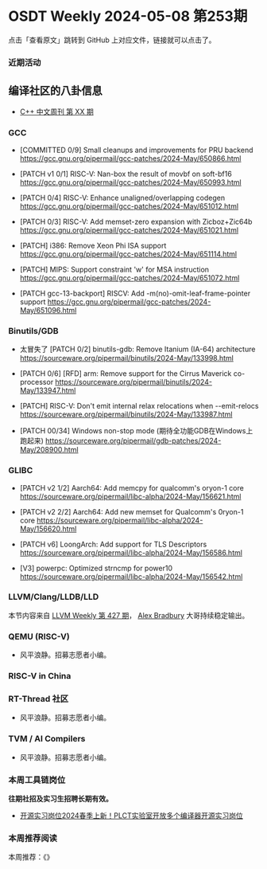 # OSDT Weekly 2024-05-08 第253期

点击「查看原文」跳转到 GitHub 上对应文件，链接就可以点击了。

### 近期活动

## 编译社区的八卦信息

- [C++ 中文周刊 第 XX 期]()

### GCC

- [COMMITTED 0/9] Small cleanups and improvements for PRU backend
  https://gcc.gnu.org/pipermail/gcc-patches/2024-May/650866.html

- [PATCH v1 0/1] RISC-V: Nan-box the result of movbf on soft-bf16
   https://gcc.gnu.org/pipermail/gcc-patches/2024-May/650993.html

- [PATCH 0/4] RISC-V: Enhance unaligned/overlapping codegen
   https://gcc.gnu.org/pipermail/gcc-patches/2024-May/651012.html

- [PATCH 0/3] RISC-V: Add memset-zero expansion with Zicboz+Zic64b
   https://gcc.gnu.org/pipermail/gcc-patches/2024-May/651021.html

- [PATCH] i386: Remove Xeon Phi ISA support
   https://gcc.gnu.org/pipermail/gcc-patches/2024-May/651114.html

- [PATCH] MIPS: Support constraint 'w' for MSA instruction
   https://gcc.gnu.org/pipermail/gcc-patches/2024-May/651072.html

- [PATCH gcc-13-backport] RISCV: Add -m(no)-omit-leaf-frame-pointer support
   https://gcc.gnu.org/pipermail/gcc-patches/2024-May/651096.html

### Binutils/GDB

- 太冒失了 [PATCH 0/2] binutils-gdb: Remove Itanium (IA-64) architecture
  https://sourceware.org/pipermail/binutils/2024-May/133998.html

- [PATCH 0/6] [RFD] arm: Remove support for the Cirrus Maverick co-processor
  https://sourceware.org/pipermail/binutils/2024-May/133947.html

- [PATCH] RISC-V: Don't emit internal relax relocations when --emit-relocs
  https://sourceware.org/pipermail/binutils/2024-May/133987.html

- [PATCH 00/34] Windows non-stop mode (期待全功能GDB在Windows上跑起来)
  https://sourceware.org/pipermail/gdb-patches/2024-May/208900.html

### GLIBC


- [PATCH v2 1/2] Aarch64: Add memcpy for qualcomm's oryon-1 core
   https://sourceware.org/pipermail/libc-alpha/2024-May/156621.html

- [PATCH v2 2/2] Aarch64: Add new memset for Qualcomm's 0ryon-1 core
   https://sourceware.org/pipermail/libc-alpha/2024-May/156620.html

- [PATCH v6] LoongArch: Add support for TLS Descriptors
   https://sourceware.org/pipermail/libc-alpha/2024-May/156586.html

- [V3] powerpc: Optimized strncmp for power10
  https://sourceware.org/pipermail/libc-alpha/2024-May/156542.html

### LLVM/Clang/LLDB/LLD

本节内容来自 [LLVM Weekly 第 427 期](http://llvmweekly.org/issue/427)，
[Alex Bradbury](https://www.linkedin.com/in/alex-bradbury/) 大哥持续稳定输出。

### QEMU (RISC-V)

- 风平浪静。招募志愿者小编。

### RISC-V in China

### RT-Thread 社区

- 风平浪静。招募志愿者小编。

### TVM / AI Compilers

- 风平浪静。招募志愿者小编。

### 本周工具链岗位

**往期社招及实习生招聘长期有效。**

- [开源实习岗位2024春季上新！PLCT实验室开放多个编译器开源实习岗位](https://mp.weixin.qq.com/s/D-l7hE2S-21NCAZsVqPzMA)

### 本周推荐阅读

本周推荐：《》
